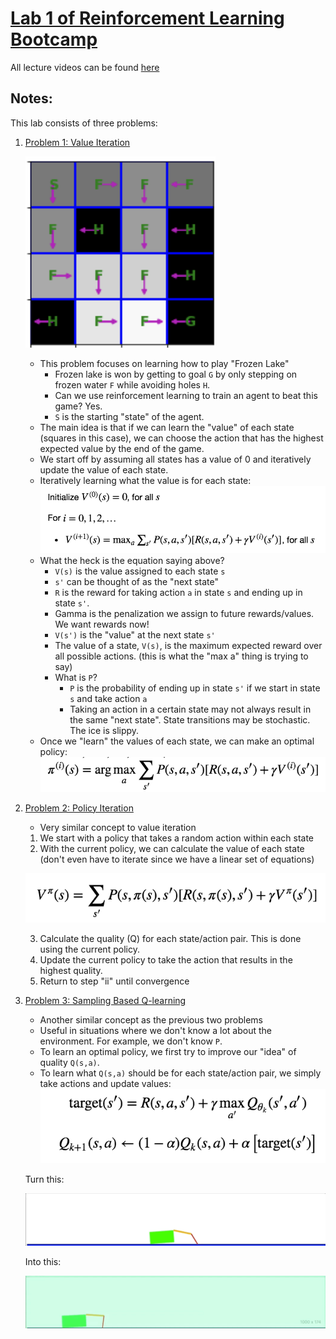 # [Lab 1 of Reinforcement Learning Bootcamp](https://drive.google.com/file/d/0B1BwaUH2mk-EdXI5dzlLbWl5R0E/view)

All lecture videos can be found [here](https://sites.google.com/view/deep-rl-bootcamp/lectures)

## Notes:

This lab consists of three problems:

1. [Problem 1: Value Iteration](src/problem_1.ipynb) 

	![](results/frozen_lake.png)

	* This problem focuses on learning how to play "Frozen Lake"
		* Frozen lake is won by getting to goal `G` by only stepping on frozen water `F` while avoiding holes `H`.
		* Can we use reinforcement learning to train an agent to beat this game? Yes.
		* `S` is the starting "state" of the agent. 
	* The main idea is that if we can learn the "value" of each state (squares in this case), we can choose the action that has the highest expected value by the end of the game.
	* We start off by assuming all states has a value of 0 and iteratively update the value of each state.
	* Iteratively learning what the value is for each state:
	![value_iteration](results/value_iteration.png)
	* What the heck is the equation saying above?
		* `V(s)` is the value assigned to each state `s`
		* `s'` can be thought of as the "next state"
		* `R` is the reward for taking action `a` in state `s` and ending up in state `s'`.
		* Gamma is the penalization we assign to future rewards/values. We want rewards now!
		* `V(s')` is the "value" at the next state `s'`
		* The value of a state, `V(s)`, is the maximum expected reward over all possible actions. (this is what the "max a" thing is trying to say)
		* What is `P`?
			* `P` is the probability of ending up in state `s'` if we start in state `s` and take action `a`
			* Taking an action in a certain state may not always result in the same "next state". State transitions may be stochastic. The ice is slippy.
	* Once we "learn" the values of each state, we can make an optimal policy:
	![](results/value_iteration_policy.png)
2. [Problem 2: Policy Iteration](src/problem_2.ipynb)
	* Very similar concept to value iteration
	1. We start with a policy that takes a random action within each state
	2. With the current policy, we can calculate the value of each state (don't even have to iterate since we have a linear set of equations) 

	![](results/policy_iteration_value.png)

	3. Calculate the quality (Q) for each state/action pair. This is done using the current policy.
	4. Update the current policy to take the action that results in the highest quality.
	5. Return to step "ii" until convergence
3. [Problem 3: Sampling Based Q-learning](src/problem_3.ipynb)
	* Another similar concept as the previous two problems
	* Useful in situations where we don't know a lot about the environment. For example, we don't know `P`.
	* To learn an optimal policy, we first try to improve our "idea" of quality `Q(s,a)`.
	* To learn what `Q(s,a)` should be for each state/action pair, we simply take actions and update values:
	![](results/sampling.png)

	Turn this:

	![Alt Text](results/before_training.gif)

	Into this:

	![Alt Text](results/after_training.gif)